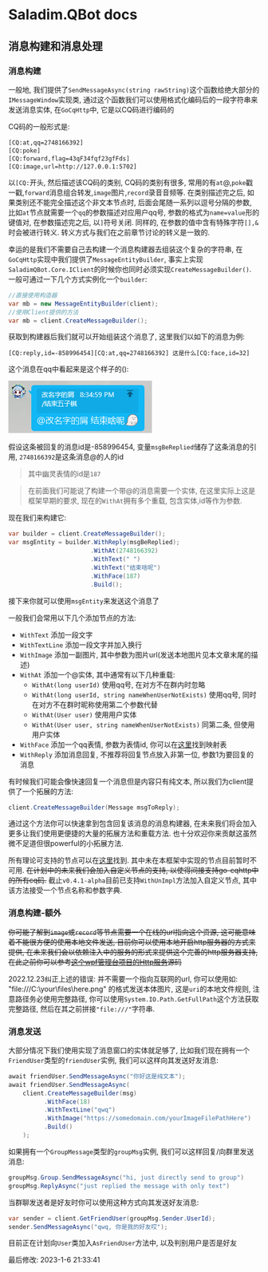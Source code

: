 # Saladim.QBot docs

## 消息构建和消息处理

### 消息构建

一般地, 我们提供了`SendMessageAsync(string rawString)`这个函数给绝大部分的`IMessageWindow`实现类, 通过这个函数我们可以使用格式化编码后的一段字符串来发送消息实体, 在`GoCqHttp`中, 它是以CQ码进行编码的

CQ码的一般形式是:
```
[CQ:at,qq=2748166392]
[CQ:poke]
[CQ:forward,flag=43qF34fqf23gfFds]
[CQ:image,url=http://127.0.0.1:5702]
```
以`[CQ:`开头, 然后描述该CQ码的类别, CQ码的类别有很多, 常用的有`at`@,`poke`戳一戳,`forward`消息组合转发,`image`图片,`record`录音音频等. 在类别描述完之后, 如果类别还不能完全描述这个非文本节点时, 后面会尾随一系列以逗号分隔的参数, 比如`at`节点就需要一个`qq`的参数描述对应用户qq号, 参数的格式为`name=value`形的键值对, 在参数描述完之后, 以`]`符号关闭. 同样的, 在参数的值中含有特殊字符`[],&`时会被进行转义. 转义方式与我们在之前章节讨论的转义是一致的.

幸运的是我们不需要自己去构建一个消息构建器去组装这个复杂的字符串, 在`GoCqHttp`实现中我们提供了`MessageEntityBuilder`, 事实上实现`SaladimQBot.Core.IClient`的时候你也同时必须实现`CreateMessageBuilder()`. 一般可通过一下几个方式实例化一个`builder`:
```cs
//直接使用构造器
var mb = new MessageEntityBuilder(client);
//使用Client提供的方法
var mb = client.CreateMessageBuilder();
```
获取到构建器后我们就可以开始组装这个消息了, 这里我们以如下的消息为例:
```
[CQ:reply,id=-858996454][CQ:at,qq=2748166392] 这是什么[CQ:face,id=32]
```
这个消息在qq中看起来是这个样子的():

![消息回复预览](2023-01-06-21-19-38.png)

假设这条被回复的消息id是-858996454, 变量`msgBeReplied`储存了这条消息的引用, `2748166392`是这条消息@的人的id

> 其中幽灵表情的id是`187`

> 在前面我们可能说了构建一个带@的消息需要一个实体, 在这里实际上这是框架早期的要求, 现在的`WithAt`拥有多个重载, 包含实体,id等作为参数.

现在我们来构建它:
```cs
var builder = client.CreateMessageBuilder();
var msgEntity = builder.WithReply(msgBeReplied);
                       .WithAt(2748166392)
                       .WithText(" ")
                       .WithText("结束啥呢")
                       .WithFace(187)
                       .Build();
```
接下来你就可以使用`msgEntity`来发送这个消息了

一般我们会常用以下几个添加节点的方法:
- `WithText` 添加一段文字
- `WithTextLine` 添加一段文字并加入换行
- `WithImage` 添加一副图片, 其中参数为图片url(发送本地图片见本文章末尾的描述)
- `WithAt` 添加一个@实体, 其中通常有以下几种重载:
  - `WithAt(long userId)` 使用qq号, 在对方不在群内时忽略
  - `WithAt(long userId, string nameWhenUserNotExists)` 使用qq号, 同时在对方不在群时昵称使用第二个参数代替
  - `WithAt(User user)` 使用用户实体
  - `WithAt(User user, string nameWhenUserNotExists)` 同第二条, 但使用用户实体
- `WithFace` 添加一个qq表情, 参数为表情id, 你可以在[这里](https://github.com/richardchien/coolq-http-api/wiki/%E8%A1%A8%E6%83%85-CQ-%E7%A0%81-ID-%E8%A1%A8)找到映射表
- `WithReply` 添加消息回复, 不推荐将回复节点放入非第一位, 参数1为要回复的消息
  
有时候我们可能会像快速回复一个消息但是内容只有纯文本, 所以我们为client提供了一个拓展的方法:
```cs
client.CreateMessageBuilder(Message msgToReply);
```
通过这个方法你可以快速拿到包含回复该消息的消息构建器, 在未来我们将会加入更多让我们使用更便捷的大量的拓展方法和重载方法. 也十分欢迎你来贡献这虽然微不足道但很powerful的小拓展方法.

所有理论可支持的节点可以在[这里](https://docs.go-cqhttp.org/cqcode/#qq-%E8%A1%A8%E6%83%85)找到. 其中未在本框架中实现的节点目前暂时不可用. 
~~在计划中的未来我们会加入自定义节点的支持, 以使得间接支持go-cqhttp中的所有cq码.~~ 截止`v0.4.1-alpha`目前已支持`WithUnImpl`方法加入自定义节点, 其中该方法接受一个节点名称和参数字典.

### 消息构建-额外

~~你可能了解到`image`或`record`等节点需要一个在线的url指向这个资源, 这可能意味着不能很方便的使用本地文件发送, 目前你可以使用本地开启http服务器的方式来提供, 在未来我们会以依赖注入中的服务的形式来提供这个完善的http服务器支持, 在此之前你可以参考[这个wpf管理台项目的Http服务](https://github.com/saladim-org/Saladim.QBot/blob/96ed7ead7ae75bc2c1e1ac7ee96d65fd99cc8e4b/SaladimWpf/Services/HttpServerService.cs)源码~~

2022.12.23纠正上述的错误: 并不需要一个指向互联网的url, 你可以使用如: "file:///C:\your\files\here.png" 的格式发送本体图片, 这是`uri`的本地文件规则, 注意路径务必使用完整路径, 你可以使用`System.IO.Path.GetFullPath`这个方法获取完整路径, 然后在其之前拼接`"file:///"`字符串.

### 消息发送

大部分情况下我们使用实现了消息窗口的实体就足够了, 比如我们现在拥有一个`FriendUser`类型的`friendUser`实例, 我们可以这样向其发送好友消息:
```c#
await friendUser.SendMessageAsync("你好这是纯文本");
await friendUser.SendMessageAsync(
    client.CreateMessageBuilder(msg)
          .WithFace(18)
          .WithTextLine("qwq")
          .WithImage("https://somedomain.com/yourImageFilePathHere")
          .Build()
    );
```
如果拥有一个`GroupMessage`类型的`groupMsg`实例, 我们可以这样回复/向群里发送消息:
```cs
groupMsg.Group.SendMessageAsync("hi, just directly send to group")
groupMsg.ReplyAsync("just replied the message with only text")
```
当群聊发送者是好友时你可以使用这种方式向其发送好友消息:
```cs
var sender = client.GetFriendUser(groupMsg.Sender.UserId);
sender.SendMessageAsync("qwq, 你是我的好友哎");
```
目前正在计划向`User`类加入`AsFriendUser`方法中, 以及判别用户是否是好友

最后修改: 2023-1-6 21:33:41